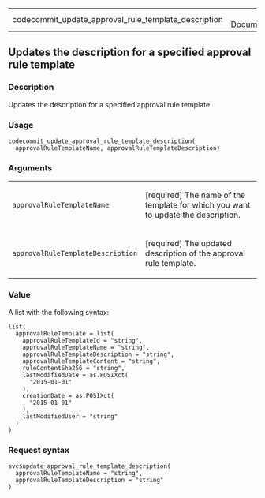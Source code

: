 <table style="width: 100%;">
<tbody>
<tr class="odd">
<td>codecommit_update_approval_rule_template_description</td>
<td style="text-align: right;">R Documentation</td>
</tr>
</tbody>
</table>

## Updates the description for a specified approval rule template

### Description

Updates the description for a specified approval rule template.

### Usage

    codecommit_update_approval_rule_template_description(
      approvalRuleTemplateName, approvalRuleTemplateDescription)

### Arguments

<table>
<colgroup>
<col style="width: 35%" />
<col style="width: 65%" />
</colgroup>
<tbody>
<tr class="odd">
<td><code
id="codecommit_update_approval_rule_template_description_:_approvalRuleTemplateName">approvalRuleTemplateName</code></td>
<td><p>[required] The name of the template for which you want to update
the description.</p></td>
</tr>
<tr class="even">
<td><code
id="codecommit_update_approval_rule_template_description_:_approvalRuleTemplateDescription">approvalRuleTemplateDescription</code></td>
<td><p>[required] The updated description of the approval rule
template.</p></td>
</tr>
</tbody>
</table>

### Value

A list with the following syntax:

    list(
      approvalRuleTemplate = list(
        approvalRuleTemplateId = "string",
        approvalRuleTemplateName = "string",
        approvalRuleTemplateDescription = "string",
        approvalRuleTemplateContent = "string",
        ruleContentSha256 = "string",
        lastModifiedDate = as.POSIXct(
          "2015-01-01"
        ),
        creationDate = as.POSIXct(
          "2015-01-01"
        ),
        lastModifiedUser = "string"
      )
    )

### Request syntax

    svc$update_approval_rule_template_description(
      approvalRuleTemplateName = "string",
      approvalRuleTemplateDescription = "string"
    )
